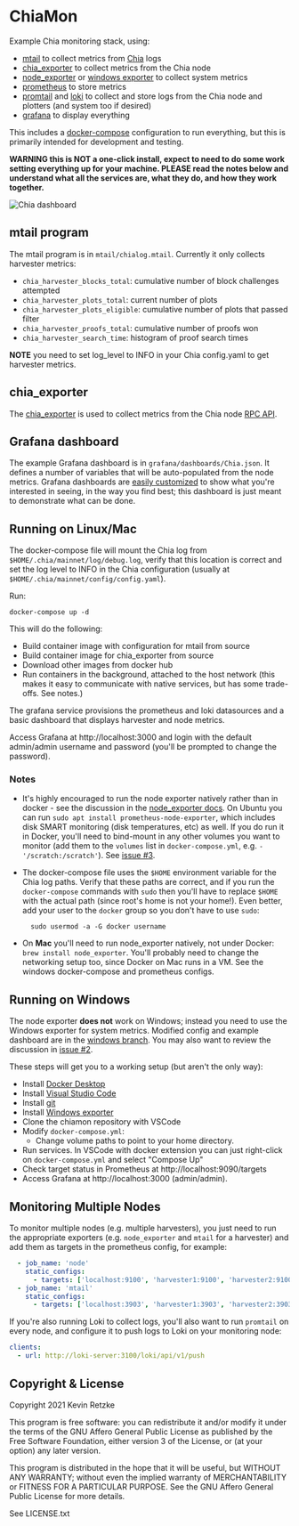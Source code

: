 # ChiaMon

Example Chia monitoring stack, using:

* [mtail](https://github.com/google/mtail) to collect metrics from
  [Chia](https://chia.net) logs
* [chia_exporter](https://github.com/retzkek/chia_exporter) to collect metrics
  from the Chia node
* [node_exporter](https://github.com/prometheus/node_exporter) or [windows
  exporter](https://github.com/prometheus-community/windows_exporter/) to
  collect system metrics
* [prometheus](https://prometheus.io/) to store metrics
* [promtail](https://grafana.com/docs/loki/latest/clients/promtail/) and
  [loki](https://grafana.com/docs/loki/latest/) to collect and store logs from
  the Chia node and plotters (and system too if desired)
* [grafana](https://grafana.com) to display everything

This includes a [docker-compose](https://github.com/docker/compose/)
configuration to run everything, but this is primarily intended for development
and testing.

**WARNING this is NOT a one-click install, expect to need to do some work
setting everything up for your machine. PLEASE read the notes below and
understand what all the services are, what they do, and how they work
together.**

![Chia dashboard](https://img.kmr.me/posts/chiamon3.png)

## mtail program

The mtail program is in `mtail/chialog.mtail`. Currently it only collects harvester metrics:

* `chia_harvester_blocks_total`: cumulative number of block challenges attempted
* `chia_harvester_plots_total`: current number of plots
* `chia_harvester_plots_eligible`: cumulative number of plots that passed filter
* `chia_harvester_proofs_total`: cumulative number of proofs won
* `chia_harvester_search_time`: histogram of proof search times

**NOTE** you need to set log_level to INFO in your Chia config.yaml to get harvester metrics.

## chia_exporter

The [chia_exporter](https://github.com/retzkek/chia_exporter) is used to collect
metrics from the Chia node [RPC
API](https://github.com/Chia-Network/chia-blockchain/wiki/RPC-Interfaces).

## Grafana dashboard

The example Grafana dashboard is in `grafana/dashboards/Chia.json`. It defines a
number of variables that will be auto-populated from the node metrics. Grafana
dashboards are [easily customized](https://grafana.com/docs/) to show what
you're interested in seeing, in the way you find best; this dashboard is just
meant to demonstrate what can be done.

## Running on Linux/Mac

The docker-compose file will mount the Chia log from
`$HOME/.chia/mainnet/log/debug.log`, verify that this location is correct and
set the log level to INFO in the Chia configuration (usually at
`$HOME/.chia/mainnet/config/config.yaml`).

Run:

    docker-compose up -d

This will do the following:

* Build container image with configuration for mtail from source
* Build container image for chia_exporter from source
* Download other images from docker hub
* Run containers in the background, attached to the host network (this makes it
  easy to communicate with native services, but has some trade-offs. See notes.)

The grafana service provisions the prometheus and loki datasources and a basic
dashboard that displays harvester and node metrics.

Access Grafana at http://localhost:3000 and login with the default admin/admin
username and password (you'll be prompted to change the password).

### Notes

* It's highly encouraged to run the node exporter natively rather than in
  docker - see the discussion in the [node_exporter
  docs](https://github.com/prometheus/node_exporter#docker). On Ubuntu you can 
  run `sudo apt install prometheus-node-exporter`, which includes disk SMART 
  monitoring (disk temperatures, etc) as well. If you do run it in
  Docker, you'll need to bind-mount in any other volumes you want to monitor
  (add them to the `volumes` list in `docker-compose.yml`, e.g. `-
  '/scratch:/scratch'`). See [issue #3](https://github.com/retzkek/chiamon/issues/3).

* The docker-compose file uses the `$HOME` environment variable for the Chia log
  paths. Verify that these paths are correct, and if you run the
  `docker-compose` commands with `sudo` then you'll have to replace `$HOME`
  with the actual path (since root's home is not your home!). Even better, add
  your user to the `docker` group so you don't have to use `sudo`:

        sudo usermod -a -G docker username

* On **Mac** you'll need to run node_exporter natively, not under Docker: `brew
  install node_exporter`. You'll probably need to change the networking setup
  too, since Docker on Mac runs in a VM. See the windows docker-compose and
  prometheus configs.

## Running on Windows

The node exporter **does not** work on Windows; instead you need to use the
Windows exporter for system metrics. Modified config and example dashboard are
in the [windows branch](https://github.com/retzkek/chiamon/tree/windows). You
may also want to review the discussion in [issue
#2](https://github.com/retzkek/chiamon/issues/2).

These steps will get you to a working setup (but aren't the only way):

* Install [Docker Desktop](https://www.docker.com/products/docker-desktop)
* Install [Visual Studio Code](https://code.visualstudio.com/)
* Install [git](https://git-scm.com/)
* Install [Windows exporter](https://github.com/prometheus-community/windows_exporter/releases/download/v0.16.0/windows_exporter-0.16.0-386.msi)
* Clone the chiamon repository with VSCode
* Modify `docker-compose.yml`:
    - Change volume paths to point to your home directory.
* Run services. In VSCode with docker extension you can just right-click on `docker-compose.yml` and select "Compose Up"
* Check target status in Prometheus at http://localhost:9090/targets
* Access Grafana at http://localhost:3000 (admin/admin).

## Monitoring Multiple Nodes

To monitor multiple nodes (e.g. multiple harvesters), you just need to run the
appropriate exporters (e.g. `node_exporter` and `mtail` for a harvester) and add
them as targets in the prometheus config, for example:

```yaml
  - job_name: 'node'
    static_configs:
      - targets: ['localhost:9100', 'harvester1:9100', 'harvester2:9100']
  - job_name: 'mtail'
    static_configs:
      - targets: ['localhost:3903', 'harvester1:3903', 'harvester2:3903']
```

If you're also running Loki to collect logs, you'll also want to run `promtail`
on every node, and configure it to push logs to Loki on your monitoring node:

```yaml
clients:
  - url: http://loki-server:3100/loki/api/v1/push
```

## Copyright & License

Copyright 2021 Kevin Retzke

This program is free software: you can redistribute it and/or modify it under
the terms of the GNU Affero General Public License as published by the Free
Software Foundation, either version 3 of the License, or (at your option) any
later version.

This program is distributed in the hope that it will be useful, but WITHOUT
ANY WARRANTY; without even the implied warranty of MERCHANTABILITY or FITNESS
FOR A PARTICULAR PURPOSE. See the GNU Affero General Public License for more
details.

See LICENSE.txt
